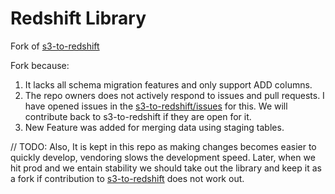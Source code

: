 # Redshift Library

Fork of [s3-to-redshift](https://github.com/Clever/s3-to-redshift)

Fork because:

1. It lacks all schema migration features and only support ADD columns.
2. The repo owners does not actively respond to issues and pull requests. I have opened issues in the [s3-to-redshift/issues](https://github.com/Clever/s3-to-redshift/issues) for this. We will contribute back to s3-to-redshift if they are open for it.
3. New Feature was added for merging data using staging tables.

// TODO:
Also, It is kept in this repo as making changes becomes easier to quickly develop, vendoring slows the development speed. Later, when we hit prod and we entain stability we should take out the library and keep it as a fork if contribution to [s3-to-redshift](https://github.com/Clever/s3-to-redshift) does not work out.
